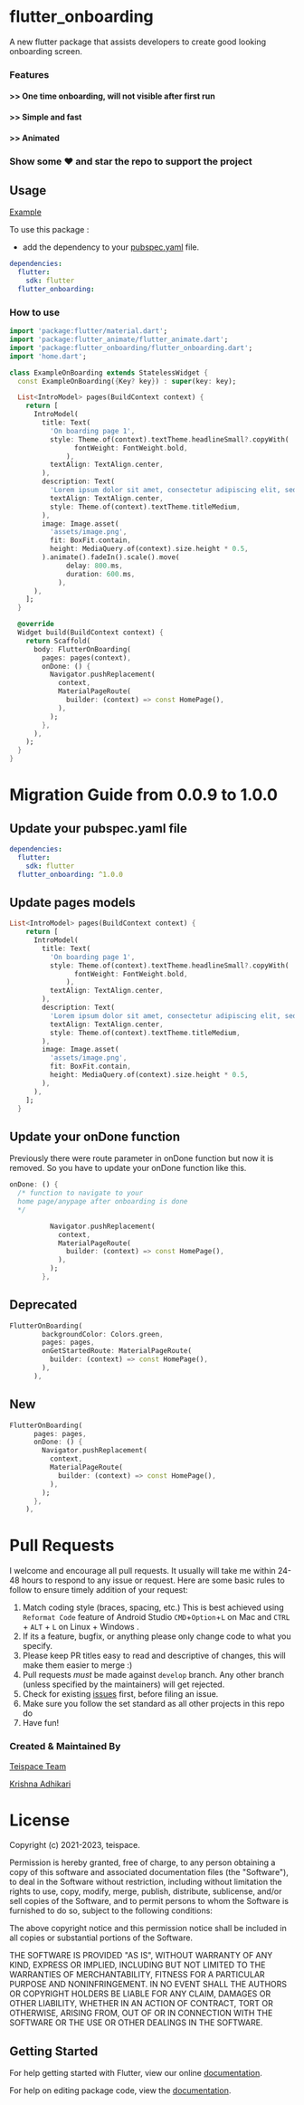 # flutter_onboarding

A new flutter package that assists developers to create good looking onboarding screen.

### Features

#### >> One time onboarding, will not visible after first run

#### >> Simple and fast

#### >> Animated

### Show some :heart: and star the repo to support the project

## Usage

[Example](https://github.com/teispace/flutter_onboarding/blob/main/example/example.dart)

To use this package :

- add the dependency to your [pubspec.yaml](https://github.com/teispace/flutter_onboarding/blob/main/pubspec.yaml) file.

```yaml
dependencies:
  flutter:
    sdk: flutter
  flutter_onboarding:
```

### How to use

```dart
import 'package:flutter/material.dart';
import 'package:flutter_animate/flutter_animate.dart';
import 'package:flutter_onboarding/flutter_onboarding.dart';
import 'home.dart';

class ExampleOnBoarding extends StatelessWidget {
  const ExampleOnBoarding({Key? key}) : super(key: key);

  List<IntroModel> pages(BuildContext context) {
    return [
      IntroModel(
        title: Text(
          'On boarding page 1',
          style: Theme.of(context).textTheme.headlineSmall?.copyWith(
                fontWeight: FontWeight.bold,
              ),
          textAlign: TextAlign.center,
        ),
        description: Text(
          'Lorem ipsum dolor sit amet, consectetur adipiscing elit, sed do eiusmod tempor incididunt ut labore et dolore magna aliqua',
          textAlign: TextAlign.center,
          style: Theme.of(context).textTheme.titleMedium,
        ),
        image: Image.asset(
          'assets/image.png',
          fit: BoxFit.contain,
          height: MediaQuery.of(context).size.height * 0.5,
        ).animate().fadeIn().scale().move(
              delay: 800.ms,
              duration: 600.ms,
            ),
      ),
    ];
  }

  @override
  Widget build(BuildContext context) {
    return Scaffold(
      body: FlutterOnBoarding(
        pages: pages(context),
        onDone: () {
          Navigator.pushReplacement(
            context,
            MaterialPageRoute(
              builder: (context) => const HomePage(),
            ),
          );
        },
      ),
    );
  }
}


```

# Migration Guide from 0.0.9 to 1.0.0

## Update your pubspec.yaml file

```yaml
dependencies:
  flutter:
    sdk: flutter
  flutter_onboarding: ^1.0.0
```

## Update pages models

```dart
List<IntroModel> pages(BuildContext context) {
    return [
      IntroModel(
        title: Text(
          'On boarding page 1',
          style: Theme.of(context).textTheme.headlineSmall?.copyWith(
                fontWeight: FontWeight.bold,
              ),
          textAlign: TextAlign.center,
        ),
        description: Text(
          'Lorem ipsum dolor sit amet, consectetur adipiscing elit, sed do eiusmod tempor incididunt ut labore et dolore magna aliqua',
          textAlign: TextAlign.center,
          style: Theme.of(context).textTheme.titleMedium,
        ),
        image: Image.asset(
          'assets/image.png',
          fit: BoxFit.contain,
          height: MediaQuery.of(context).size.height * 0.5,
        ),
      ),
    ];
  }
```

## Update your onDone function

Previously there were route parameter in onDone function but now it is removed. So you have to update your onDone function like this.

```dart
onDone: () {
  /* function to navigate to your
  home page/anypage after onboarding is done
  */

          Navigator.pushReplacement(
            context,
            MaterialPageRoute(
              builder: (context) => const HomePage(),
            ),
          );
        },

```

## Deprecated

```dart
FlutterOnBoarding(
        backgroundColor: Colors.green,
        pages: pages,
        onGetStartedRoute: MaterialPageRoute(
          builder: (context) => const HomePage(),
        ),
      ),
```

## New

```dart
FlutterOnBoarding(
      pages: pages,
      onDone: () {
        Navigator.pushReplacement(
          context,
          MaterialPageRoute(
            builder: (context) => const HomePage(),
          ),
        );
      },
    ),
```

# Pull Requests

I welcome and encourage all pull requests. It usually will take me within 24-48 hours to respond to any issue or request. Here are some basic rules to follow to ensure timely addition of your request:

1.  Match coding style (braces, spacing, etc.) This is best achieved using `Reformat Code` feature of Android Studio `CMD`+`Option`+`L` on Mac and `CTRL` + `ALT` + `L` on Linux + Windows .
2.  If its a feature, bugfix, or anything please only change code to what you specify.
3.  Please keep PR titles easy to read and descriptive of changes, this will make them easier to merge :)
4.  Pull requests _must_ be made against `develop` branch. Any other branch (unless specified by the maintainers) will get rejected.
5.  Check for existing [issues](https://github.com/teispace/flutter_onboarding/issues) first, before filing an issue.
6.  Make sure you follow the set standard as all other projects in this repo do
7.  Have fun!

### Created & Maintained By

[Teispace Team](https://teispace.com)

[Krishna Adhikari](https://github.com/Iamkrishnaa)

# License

Copyright (c) 2021-2023, teispace.

Permission is hereby granted, free of charge, to any person obtaining a copy of
this software and associated documentation files (the "Software"), to deal in
the Software without restriction, including without limitation the rights to
use, copy, modify, merge, publish, distribute, sublicense, and/or sell copies
of the Software, and to permit persons to whom the Software is furnished to do
so, subject to the following conditions:

The above copyright notice and this permission notice shall be included in all
copies or substantial portions of the Software.

THE SOFTWARE IS PROVIDED "AS IS", WITHOUT WARRANTY OF ANY KIND, EXPRESS OR
IMPLIED, INCLUDING BUT NOT LIMITED TO THE WARRANTIES OF MERCHANTABILITY,
FITNESS FOR A PARTICULAR PURPOSE AND NONINFRINGEMENT. IN NO EVENT SHALL THE
AUTHORS OR COPYRIGHT HOLDERS BE LIABLE FOR ANY CLAIM, DAMAGES OR OTHER
LIABILITY, WHETHER IN AN ACTION OF CONTRACT, TORT OR OTHERWISE, ARISING FROM,
OUT OF OR IN CONNECTION WITH THE SOFTWARE OR THE USE OR OTHER DEALINGS IN THE
SOFTWARE.

## Getting Started

For help getting started with Flutter, view our online [documentation](https://flutter.io/).

For help on editing package code, view the [documentation](https://flutter.io/developing-packages/).
